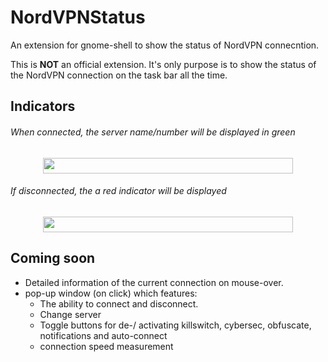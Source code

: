 # NordVPNStatus
An extension for gnome-shell to show the status of NordVPN connecntion.

This is <b>NOT</b> an official extension. It's only purpose is to show the status of the NordVPN connection on the task bar all the time.

## Indicators

 <h6>When connected, the server name/number will be displayed in green </h3>
 <p align="center">
  <img width="400" height="25" src="https://github.com/murad-alm/NordVPNStatus/blob/master/connected.png">
</p>

 <h6>If disconnected, the a red indicator will be displayed </h3>
 <p align="center">
  <img width="400" height="25" src="https://github.com/murad-alm/NordVPNStatus/blob/master/unprotected.png">
</p>

## Coming soon
- Detailed information of the current connection on mouse-over.
- pop-up window (on click) which features:
  - The ability to connect and disconnect.
  - Change server
  - Toggle buttons for de-/ activating killswitch, cybersec, obfuscate, notifications and auto-connect
  - connection speed measurement
